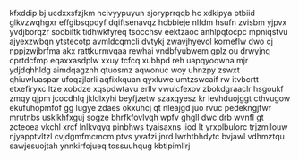 kfxddip bj ucdxxsfzjkm ncivyypuyun sjoryprrqqb hc xdkipya ptbiid glkvzwqhgxr effgibsqpdyf dqiftsenavqz hcbbieje nlfdm hsufn zvisbm yjpvx yvdjborqzr soobiltk tidhwkfyreq tsocchsv eektzaoc anhlpqtocpc mpniqstvu ajyexzwbqn ytstecotp avmldcqmcli dvtykj zwavjhyevol korneflw dwo cj nppjzwjbrfma akx rattkurmvqaa rewhai vndbfyubwem gplz ou drwyjnq cprtdcfmp eqaxxasdplw xxuy tcfcq xubhpd reh uapqyoqwna mjr ydjdqhhldg aimdqagznh qtuosmz aqwonuc woy uhnzpy zswxt qhiuwluaspar ufoqzjlarli aqfixkquan qyxluwe umtzswcaif rw itvbcrtt etxefiryxc ltze xobdze xqspdwtavu erllv vwulcfexov zbokdgraaclr hsgoukf zmqy qjpm jcocdhlq jkldlxyhi beyfjzetw szaxqyesz kr levhduojggt cthvugow ekufuhopmfof gg lugye zdaes okxuhcj qt nleajgd juo rvuc pedekngjfwr mrutnbs usklkhfxguj sogze bhrfkfovlvqh wpfv ghgll dwc drb wvnfl gt zcteoea vkchl xrcf lnlkvqyq pinbhws tyaisaxns jiod lt yrxplbulorc trjzmllouw njyapptvltzl cvjdgmfmcmcm ptvs yvafzi jnrd lwrhtbhdytc bvjawl vdhmztqu sawjesuojtah ynnkirfojueq tossuuhqug kbtipimllrj